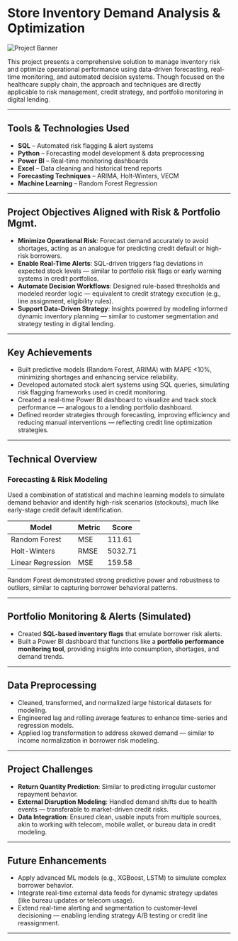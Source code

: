 # Store Inventory Demand Analysis & Optimization
![Project Banner](https://raw.githubusercontent.com/Jesika14/Store-Inventory-Demand-Analysis-Optimization/main/project-banner.jpg)


This project presents a comprehensive solution to manage inventory risk and optimize operational performance using data-driven forecasting, real-time monitoring, and automated decision systems. Though focused on the healthcare supply chain, the approach and techniques are directly applicable to risk management, credit strategy, and portfolio monitoring in digital lending.

---

## Tools & Technologies Used

- **SQL** – Automated risk flagging & alert systems  
- **Python** – Forecasting model development & data preprocessing  
- **Power BI** – Real-time monitoring dashboards  
- **Excel** – Data cleaning and historical trend reports  
- **Forecasting Techniques** – ARIMA, Holt-Winters, VECM  
- **Machine Learning** – Random Forest Regression

---

## Project Objectives Aligned with Risk & Portfolio Mgmt.

- **Minimize Operational Risk**: Forecast demand accurately to avoid shortages, acting as an analogue for predicting credit default or high-risk borrowers.
- **Enable Real-Time Alerts**: SQL-driven triggers flag deviations in expected stock levels — similar to portfolio risk flags or early warning systems in credit portfolios.
- **Automate Decision Workflows**: Designed rule-based thresholds and modeled reorder logic — equivalent to credit strategy execution (e.g., line assignment, eligibility rules).
- **Support Data-Driven Strategy**: Insights powered by modeling informed dynamic inventory planning — similar to customer segmentation and strategy testing in digital lending.

---

## Key Achievements

- Built predictive models (Random Forest, ARIMA) with MAPE <10%, minimizing shortages and enhancing service reliability.
- Developed automated stock alert systems using SQL queries, simulating risk flagging frameworks used in credit monitoring.
- Created a real-time Power BI dashboard to visualize and track stock performance — analogous to a lending portfolio dashboard.
- Defined reorder strategies through forecasting, improving efficiency and reducing manual interventions — reflecting credit line optimization strategies.

---

## Technical Overview

### Forecasting & Risk Modeling

Used a combination of statistical and machine learning models to simulate demand behavior and identify high-risk scenarios (stockouts), much like early-stage credit default identification.

| Model               | Metric       | Score    |
|--------------------|--------------|----------|
| Random Forest       | MSE          | 111.61   |
| Holt-Winters        | RMSE         | 5032.71  |
| Linear Regression   | MSE          | 159.58   |

Random Forest demonstrated strong predictive power and robustness to outliers, similar to capturing borrower behavioral patterns.

---

## Portfolio Monitoring & Alerts (Simulated)

- Created **SQL-based inventory flags** that emulate borrower risk alerts.
- Built a Power BI dashboard that functions like a **portfolio performance monitoring tool**, providing insights into consumption, shortages, and demand trends.

---

## Data Preprocessing

- Cleaned, transformed, and normalized large historical datasets for modeling.
- Engineered lag and rolling average features to enhance time-series and regression models.
- Applied log transformation to address skewed demand — similar to income normalization in borrower risk modeling.

---

## Project Challenges

- **Return Quantity Prediction**: Similar to predicting irregular customer repayment behavior.
- **External Disruption Modeling**: Handled demand shifts due to health events — transferable to market-driven credit risks.
- **Data Integration**: Ensured clean, usable inputs from multiple sources, akin to working with telecom, mobile wallet, or bureau data in credit modeling.

---

## Future Enhancements

- Apply advanced ML models (e.g., XGBoost, LSTM) to simulate complex borrower behavior.
- Integrate real-time external data feeds for dynamic strategy updates (like bureau updates or telecom usage).
- Extend real-time alerting and segmentation to customer-level decisioning — enabling lending strategy A/B testing or credit line reassignment.

---

